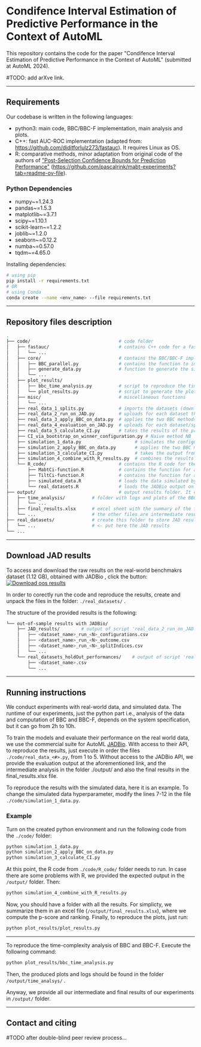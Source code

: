# Condifence Interval Estimation of Predictive Performance in the Context of AutoML

This repository contains the code for the paper "Condifence Interval Estimation of Predictive Performance in the Context of AutoML" (submitted at AutoML 2024).

#TODO: add arXve link.

-----
## Requirements
Our codebase is written in the following languages:
* python3: main code, BBC/BBC-F implementation, main analysis and plots.
* C++: fast AUC-ROC implementation (adapted from: https://github.com/diditforlulz273/fastauc). It requires Linux as OS.
* R: comparative methods, minor adaptation from original code of the authors of ["Post-Selection Confidence Bounds for Prediction Performance"](https://arxiv.org/abs/2210.13206) (https://github.com/pascalrink/mabt-experiments?tab=readme-ov-file).

### Python Dependencies 
* numpy~=1.24.3
* pandas~=1.5.3
* matplotlib~=3.7.1
* scipy~=1.10.1
* scikit-learn~=1.2.2
* joblib~=1.2.0
* seaborn~=0.12.2
* numba~=0.57.0
* tqdm~=4.65.0

Installing dependencies:
```bash
# using pip
pip install -r requirements.txt
# OR
# using Conda
conda create --name <env_name> --file requirements.txt
```

-----
## Repository files description
```bash
.
├── code/                                 # code folder
│   ├── fastauc/                          # contains C++ code for a faster implementation (compared to the standard python sklearn implementation) of the AUC metric
│   │   └── ...
│   ├── core/                             # contains the BBC/BBC-F implementations, the simulated data generator, and other core functions
│   │   ├── BBC_parallel.py               # contains the function to implement BBC and BBC-F. It makes use of multithreading and parallelization tools from joblib library
│   │   ├── generate_data.py              # function to generate the simulation data for the experiments
│   │   └── ...
│   ├── plot_results/
│   │   ├── bbc_time_analysis.py          # script to reproduce the time complexity analysis and generate the plots
│   │   └── plot_results.py               # script to generate the plots included in the paper
│   ├── misc/                             # miscellaneous functions 
│   │   └── ... 
│   ├── real_data_1_splits.py             # imports the datasets (downloaded from OpenML) from a folder in arff. format, creates 100 different stratified train/holdout splits and saves the split indices in a dedicated folder
│   ├── real_data_2_run_on_JAD.py         # uploads for each dataset the various training subsets from the previous step and runs the analysis on JADBio. Then it stores the resulting outcome, out-of-sample predictions, fold indices, and descriptions of the applied configurations. This step cannot be run without special API access to JADBio. Instead, we have included in the accompanying meterial the output (folder "JAD_results") needed to run further steps
│   ├── real_data_3_apply_BBC_on_data.py  # applies the two BBC methods on the results from the previous step and stores the best configuration for each JADBio analysis and the corresponding botstrap distributions
│   ├── real_data_4_evaluation_on_JAD.py  # uploads for each dataset/split the holdout dataset and runs the winner configuration to get the holdout performances. This step cannot be run without special API access to JADBio. Instead, we have included in the accompanying meterial the output (folder "real_datasets_holdOut_performances") needed to run further steps
│   ├── real_data_5_calculate_CI.py       # takes the results of the previous steps, along with the corresponding results from the R-code run on the same out-of-sample predictions for the comparison methods, and calculates the inclusion percentages and the average tightnesses and stores the results
│   ├── CI_via_bootstrap_on_winner_configuration.py # Naive method NB
│   ├── simulation_1_data.py                    # simulates the configuration performances, outcomes, out-of-sample predictions, and fold indices for the various simulation settings presented in the paper and stores them as csv files in a dedicated folder
│   ├── simulation_2_apply_BBC_on_data.py       # applies the two BBC methods (original and BBC-F) on the simulated predictions from the previous step and stores the resulting bootstrap distributions and the theoreticl performqnces of the selected configurations in a dedicated folder
│   ├── simulation_3_calculate_CI.py            # takes the output from the previous step and calculates the one-sided 95% CI for all cases and the inclusion percentages and the average tightness in each case and stores all results
│   ├── simulation_4_combine_with_R_results.py  # combines the results on the two BBC methods and the results from the R-code (discussed later) on the rest of the methods
│   └── R_code/                           # contains the R code for the comparative algorithms
│       ├── MabtCi-function.R             # contains the function for applying the MABT method
│       ├── TiltCi-function.R             # contains the function for applying the BT method
│       ├── simulated_data.R              # loads the data simulated by "simulation_1_data.py" above and applies all comparison methods to our BBC methods. It calculates the 95% one-sided CI's, along with the corresponding "winner configurations" in each case and stores them. The results are then loaded by "simulation_4_combine_with_R_results.py" as mentioned above
│       └── real_datasets.R               # loads the JADBio output on the real datasets stored by "real_data_2_run_on_JAD.py" above and calculates the 95% intervals for all datasets and all splits, along with the corresponding "winner configurations" and stores the results
├── output/                               # output results folder. It contains final and intermediate results
│   ├── time_analysis/          # folder with logs and plots of the BBC/BBC-F time complexity analysis
│   │   └── ...
│   ├── final_results.xlsx      # excel sheet with the summary of the final results reported in the paper
│   └── ...                     # the other files are intermediate results output by the library. They are stored here for simplicity
├── real_datasets/              # create this folder to store JAD results
│   └── ...                     # <- put here the JAD results
└── ...
```

-----
## Download JAD results
To access and download the raw results on the real-world benchmakrs dataset (1.12 GB), obtained with JADBio , click the button:
[![Download oos results](https://img.shields.io/badge/Download-Dataset-blue.svg)](https://figshare.com/s/b8f72d61476be2fc04fc)

In order to corectly run the code and reproduce the results, create and unpack the files in the folder: ```./real_datasets/``` . 

The structure of the provided results is the following:
```bash
└── out-of-sample results with JADBio/                                
    ├── JAD_results/        # output of script 'real_data_2_run_on_JAD.py'
    │   ├── <dataset_name>_run_<N>_configurations.csv      
    │   ├── <dataset_name>_run_<N>_outcome.csv                 
    │   ├── <dataset_name>_run_<N>_splitIndices.csv                  
    │   └── ...
    └── real_datasets_holdOut_performances/    # output of script 'real_data_4_evaluation_on_JAD.py'    
        ├── <dataset_name>.csv                 
        └── ...
```


-----
## Running instructions

We conduct experiments with real-world data, and simulated data.
The runtime of our experiments, just the python part i.e., analysis of the data and computation of BBC and BBC-F, depends on the system specification, but it can go from 2h to 10h.

To train the models and evaluate their performance on the real world data, we use the commercial suite for AutoML [JADBio](https://jadbio.com/).
With access to their API, to reproduce the results, just execute in order the files ```./code/real_data_<#>.py```, from 1 to 5.
Without access to the JADBio API, we provide the evaluation output at the aforementioned link, and the intermediate analysis in the folder ./output/ and also the final results in the final_results.xlsx file.


To reproduce the results with the simulated data, here it is an example.
To change the simulated data hyperparameter, modify the lines 7-12 in the file ```./code/simulation_1_data.py```.

### Example
Turn on the created python environment and run the following code from the ```./code/``` folder:
```bash
python simulation_1_data.py
python simulation_2_apply_BBC_on_data.py
python simulation_3_calculate_CI.py
```
At this point, the R code from ```./code/R_code/``` folder needs to run.
In case there are some problems with R, we provided the expected output in the ```/output/``` folder.
Then:
```bash
python simulation_4_combine_with_R_results.py
```
Now, you should have a folder with all the results. 
For simplicty, we summarize them in an excel file (```/output/final_results.xlsx```), where we compute the p-score and ranking.
Finally, to reproduce the plots, just run:
```bash
python plot_results/plot_results.py
```

-----
To reproduce the time-complexity analysis of BBC and BBC-F. Execute the following command:
```bash
python plot_results/bbc_time_analysis.py
```
Then, the produced plots and logs should be found in the folder ```/output/time_analsys/``` .

Anyway, we provide all our intermediate and final results of our experiments in ```/output/``` folder.

-----
## Contact and citing
#TODO after double-blind peer review process...



